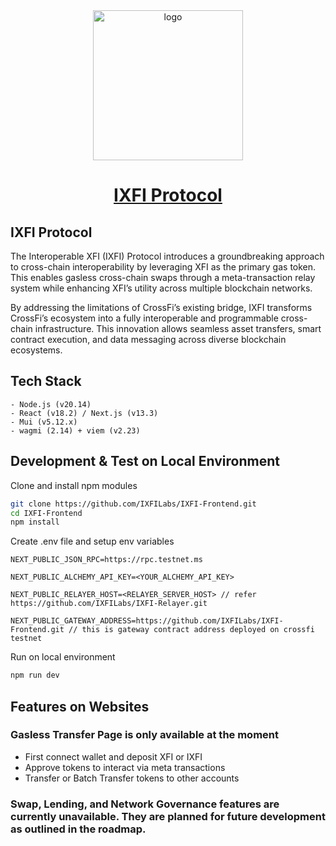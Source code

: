 <div align="center">
    <a href="https://ixfi.network.com">
        <img alt="logo" src="https://github.com/IXFILabs/IXFI-Frontend/blob/main/public/images/logo.png" style="width: 240px;">
    </a>
    <h1 style="border-bottom: none">
        <b><a href="https://ixfi.network.com">IXFI Protocol</a></b><br />
    </h1>
</div>

## IXFI Protocol

The Interoperable XFI (IXFI) Protocol introduces a groundbreaking approach to cross-chain interoperability by leveraging XFI as the primary gas token. This enables gasless cross-chain swaps through a meta-transaction relay system while enhancing XFI’s utility across multiple blockchain networks.

By addressing the limitations of CrossFi’s existing bridge, IXFI transforms CrossFi’s ecosystem into a fully interoperable and programmable cross-chain infrastructure. This innovation allows seamless asset transfers, smart contract execution, and data messaging across diverse blockchain ecosystems.

## Tech Stack

    - Node.js (v20.14)
    - React (v18.2) / Next.js (v13.3)
    - Mui (v5.12.x)
    - wagmi (2.14) + viem (v2.23)

## Development & Test on Local Environment

Clone and install npm modules

```sh
git clone https://github.com/IXFILabs/IXFI-Frontend.git
cd IXFI-Frontend
npm install
```

Create .env file and setup env variables

```
NEXT_PUBLIC_JSON_RPC=https://rpc.testnet.ms

NEXT_PUBLIC_ALCHEMY_API_KEY=<YOUR_ALCHEMY_API_KEY>

NEXT_PUBLIC_RELAYER_HOST=<RELAYER_SERVER_HOST> // refer https://github.com/IXFILabs/IXFI-Relayer.git

NEXT_PUBLIC_GATEWAY_ADDRESS=https://github.com/IXFILabs/IXFI-Frontend.git // this is gateway contract address deployed on crossfi testnet
```

Run on local environment

```sh
npm run dev
```

## Features on Websites

### Gasless Transfer Page is only available at the moment

- First connect wallet and deposit XFI or IXFI
- Approve tokens to interact via meta transactions
- Transfer or Batch Transfer tokens to other accounts

### Swap, Lending, and Network Governance features are currently unavailable. They are planned for future development as outlined in the roadmap.
